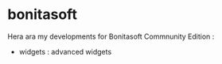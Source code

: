 # bonitasoft

Hera ara my developments for Bonitasoft Commnunity Edition :
* widgets : advanced widgets